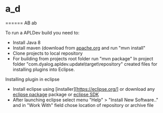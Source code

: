 # a_d
======
AB ab

To run a APLDev build you need to:
* Install Java 8
* Install maven (download from [apache.org](http://maven.apache.org/download.html) 
 and run "mvn install"
* Clone projects to local repository 
* For building from projects root folder run "mvn package"
In project folder "com.dyalog.apldev.update\target\repository\" created files
for installing plugins into Eclipse.


Installing plugin in eclipse
* Install eclipse using [installer][https://eclipse.org/] or download any [eclipse package](https://www.eclipse.org/downloads/packages/) package
 or [eclipse SDK](http://download.eclipse.org/eclipse/downloads/)
* After launching eclipse select menu "Help" > "Install New Software.." and in "Work With" field chose location of repository or archive file